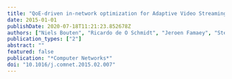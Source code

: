 ```yaml
---
title: "QoE-driven in-network optimization for Adaptive Video Streaming based on packet sampling measurements"
date: 2015-01-01
publishDate: 2020-07-18T11:21:23.852678Z
authors: ["Niels Bouten", "Ricardo de O Schmidt", "Jeroen Famaey", "Steven Latré", "Aiko Pras", "Filip De Turck"]
publication_types: ["2"]
abstract: ""
featured: false
publication: "*Computer Networks*"
doi: "10.1016/j.comnet.2015.02.007"
---
```


